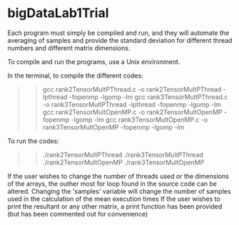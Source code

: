 # bigDataLab1Trial
Each program must simply be compiled and run, and they will automate the averaging of samples and provide the standard deviation for different thread numbers and different matrix dimensions. 

To compile and run the programs, use a Unix environment. 

In the terminal, to compile the different codes:



>> gcc rank2TensorMultPThread.c -o rank2TensorMultPThread -lpthread -fopenmp -lgomp -lm 
>> gcc rank3TensorMultPThread.c -o rank3TensorMultPThread -lpthread -fopenmp -lgomp -lm 
>> gcc rank2TensorMultOpenMP.c -o rank2TensorMultOpenMP -fopenmp -lgomp -lm 
>> gcc rank3TensorMultOpenMP.c -o rank3TensorMultOpenMP -fopenmp -lgomp -lm


To run the codes:


>> ./rank2TensorMultPThread
>> ./rank3TensorMultPThread
>> ./rank2TensorMultOpenMP
>> ./rank3TensorMultOpenMP

If the user wishes to change the number of threads used or the dimensions of the arrays, the outher most for loop found in the source code can be altered.
Changing the 'samples' variable will change the number of samples used in the calculation of the mean execution times
If the user wishes to print the resultant or any other matrix, a print function has been provided (but has been commented out for convenience)
